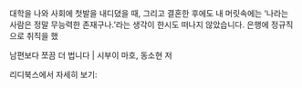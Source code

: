 대학을 나와 사회에 첫발을 내디뎠을 때, 그리고 결혼한 후에도 내 머릿속에는 ‘나라는 사람은 정말 무능력한 존재구나.’라는 생각이 한시도 떠나지 않았습니다. 은행에 정규직으로 취직을 했

남편보다 쪼끔 더 법니다 | 시부이 마호, 동소현 저

리디북스에서 자세히 보기: